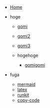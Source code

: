 - [Home](/)

- hoge

  - [gomi](hoge/gomi.md)
  - [gomi2](hoge/gomi2.md)
  - [gomi3](hoge/gomi3.md)

  - hogehoge
    - [gomigomi](hogehoge/gomigomi.md)

- fuga

  - [mermaid](fuga/mermaid.md)
  - [latex](fuga/latex.md)
  - [runkit](fuga/runkit.md)
  - [copy-code](fuga/copy-code.md)
